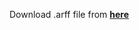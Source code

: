 Download .arff file from
[**here**](https://www.openml.org/search?type=data&sort=runs&id=554&status=active)